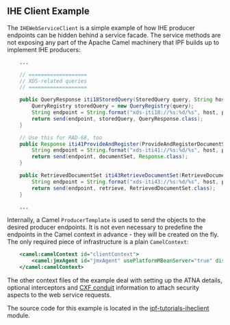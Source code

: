 ## IHE Client Example

The `IHEWebServiceClient` is a simple example of how IHE producer endpoints can be hidden behind a service facade.
The service methods are not exposing any part of the Apache Camel machinery that IPF builds up to implement IHE
producers:

```java
    ...

    // ===================
    // XDS-related queries
    // ===================

    public QueryResponse iti18StoredQuery(StoredQuery query, String host, int port, String pathAndParameters) throws Exception {
        QueryRegistry storedQuery = new QueryRegistry(query);
        String endpoint = String.format("xds-iti18://%s:%d/%s", host, port, pathAndParameters);
        return send(endpoint, storedQuery, QueryResponse.class);
    }

    // Use this for RAD-68, too
    public Response iti41ProvideAndRegister(ProvideAndRegisterDocumentSet documentSet, String host, int port, String pathAndParameters) throws Exception {
        String endpoint = String.format("xds-iti41://%s:%d/%s", host, port, pathAndParameters);
        return send(endpoint, documentSet, Response.class);
    }

    public RetrievedDocumentSet iti43RetrieveDocumentSet(RetrieveDocumentSet retrieve, String host, int port, String pathAndParameters) throws Exception {
        String endpoint = String.format("xds-iti43://%s:%d/%s", host, port, pathAndParameters);
        return send(endpoint, retrieve, RetrievedDocumentSet.class);
    }

    ...

```

Internally, a Camel `ProducerTemplate` is used to send the objects to the desired producer endpoints. It is not even necessary
to predefine the endpoints in the Camel context in advance - they will be created on the fly. The only required piece of
infrastructure is a plain `CamelContext`:

```xml
    <camel:camelContext id="clientContext">
        <camel:jmxAgent id="jmxAgent" usePlatformMBeanServer="true" disabled="false"/>
    </camel:camelContext>
```

The other context files of the example deal with setting up the ATNA details, optional interceptors and
[CXF conduit](http://cxf.apache.org/docs/client-http-transport-including-ssl-support.html) information to attach security
aspects to the web service requests.


The source code for this example is located in the [ipf-tutorials-iheclient](https://github.com/oehf/ipf/tree/master/tutorials/ihrclient) module.